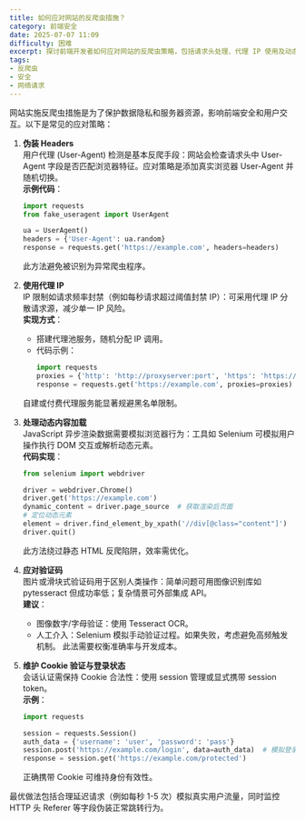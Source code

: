 ```yaml
---
title: 如何应对网站的反爬虫措施？
category: 前端安全
date: 2025-07-07 11:09
difficulty: 困难
excerpt: 探讨前端开发者如何应对网站的反爬虫策略，包括请求头处理、代理 IP 使用及动态内容加载等技术。
tags:
- 反爬虫
- 安全
- 网络请求
---
```

网站实施反爬虫措施是为了保护数据隐私和服务器资源，影响前端安全和用户交互。以下是常见的应对策略：

1. **伪装 Headers**  
   用户代理 (User-Agent) 检测是基本反爬手段：网站会检查请求头中 User-Agent 字段是否匹配浏览器特征。应对策略是添加真实浏览器 User-Agent 并随机切换。  
   **示例代码**：  
   ```python
   import requests
   from fake_useragent import UserAgent
   
   ua = UserAgent()
   headers = {'User-Agent': ua.random}
   response = requests.get('https://example.com', headers=headers)
   ```
   此方法避免被识别为异常爬虫程序。

2. **使用代理 IP**  
   IP 限制如请求频率封禁（例如每秒请求超过阈值封禁 IP）：可采用代理 IP 分散请求源，减少单一 IP 风险。  
   **实现方式**：
   - 搭建代理池服务，随机分配 IP 调用。
   - 代码示例：
     ```python
     import requests
     proxies = {'http': 'http://proxyserver:port', 'https': 'https://proxyserver:port'}
     response = requests.get('https://example.com', proxies=proxies)
     ```
    自建或付费代理服务能显著规避黑名单限制。

3. **处理动态内容加载**  
   JavaScript 异步渲染数据需要模拟浏览器行为：工具如 Selenium 可模拟用户操作执行 DOM 交互或解析动态元素。  
   **代码实现**：  
   ```python
   from selenium import webdriver
   
   driver = webdriver.Chrome()
   driver.get('https://example.com')
   dynamic_content = driver.page_source  # 获取渲染后页面
   # 定位动态元素
   element = driver.find_element_by_xpath('//div[@class="content"]')
   driver.quit()
   ```
   此方法绕过静态 HTML 反爬陷阱，效率需优化。

4. **应对验证码**  
   图片或滑块式验证码用于区别人类操作：简单问题可用图像识别库如 pytesseract 但成功率低；复杂情景可外部集成 API。  
   **建议**：
   - 图像数字/字母验证：使用 Tesseract OCR。
   - 人工介入：Selenium 模拟手动验证过程。如果失败，考虑避免高频触发机制。
    此法需要权衡准确率与开发成本。

5. **维护 Cookie 验证与登录状态**  
   会话认证需保持 Cookie 合法性：使用 session 管理或显式携带 session token。  
   **示例**：  
   ```python
   import requests
   
   session = requests.Session()
   auth_data = {'username': 'user', 'password': 'pass'}
   session.post('https://example.com/login', data=auth_data)  # 模拟登录
   response = session.get('https://example.com/protected')
   ```
   正确携带 Cookie 可维持身份有效性。

最优做法包括合理延迟请求（例如每秒 1-5 次）模拟真实用户流量，同时监控 HTTP 头 Referer 等字段伪装正常跳转行为。
